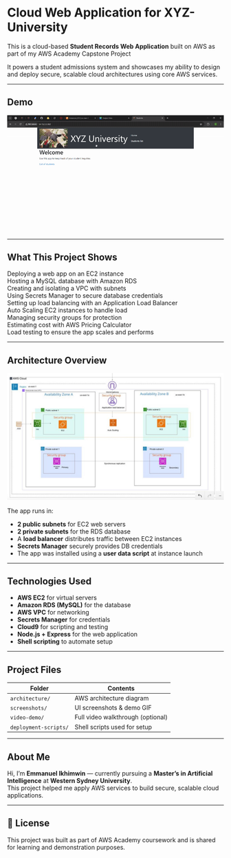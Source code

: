 # Cloud Web Application for XYZ-University

This is a cloud-based **Student Records Web Application** built on AWS as part of my AWS Academy Capstone Project

It powers a student admissions system and showcases my ability to design and deploy secure, scalable cloud architectures using core AWS services.


---

## Demo

![App Demo](screenshots/demo.gif)

---

## What This Project Shows

 Deploying a web app on an EC2 instance  
 Hosting a MySQL database with Amazon RDS  
 Creating and isolating a VPC with subnets  
 Using Secrets Manager to secure database credentials  
 Setting up load balancing with an Application Load Balancer  
 Auto Scaling EC2 instances to handle load  
 Managing security groups for protection  
 Estimating cost with AWS Pricing Calculator  
 Load testing to ensure the app scales and performs

---

## Architecture Overview

![Architecture Diagram](architecture/architecture-diagram.jpeg)


The app runs in:
- **2 public subnets** for EC2 web servers
- **2 private subnets** for the RDS database
- A **load balancer** distributes traffic between EC2 instances
- **Secrets Manager** securely provides DB credentials
- The app was installed using a **user data script** at instance launch

---

## Technologies Used

- **AWS EC2** for virtual servers  
- **Amazon RDS (MySQL)** for the database  
- **AWS VPC** for networking  
- **Secrets Manager** for credentials  
- **Cloud9** for scripting and testing  
- **Node.js + Express** for the web application  
- **Shell scripting** to automate setup

---

## Project Files

| Folder              | Contents                                  |
|---------------------|-------------------------------------------|
| `architecture/`     | AWS architecture diagram                  |
| `screenshots/`      | UI screenshots & demo GIF                 |
| `video-demo/`       | Full video walkthrough (optional)         |
| `deployment-scripts/`| Shell scripts used for setup             |

---

## About Me

Hi, I’m **Emmanuel Ikhimwin** — currently pursuing a **Master’s in Artificial Intelligence** at **Western Sydney University**.  
This project helped me apply AWS services to build secure, scalable cloud applications.

---

## 📜 License

This project was built as part of AWS Academy coursework and is shared for learning and demonstration purposes.
